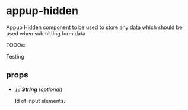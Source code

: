 # appup-hidden 

Appup Hidden component to be used to store any data which should be used when submitting form data

TODOs:

Testing 

## props 

- `id` ***String*** (*optional*) 

  Id of input elements. 

